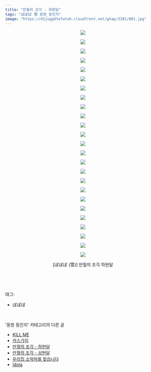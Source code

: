 ```yaml
---
title: "만월의 조각 - 하현달"
tags: "ぽぽぽ 雪 동방_동인지"
image: "https://d1jugg4tefwtah.cloudfront.net/ghap/3301/001.jpg"
---
```

<div class="article">
<p style="text-align: center; clear: none; float: none;"><img src="{{ site.imgserver11 }}/ghap/3301/001.jpg"/></p>
<p style="text-align: center; clear: none; float: none;"><img src="{{ site.imgserver11 }}/ghap/3301/002.jpg"/></p>
<p style="text-align: center; clear: none; float: none;"><img src="{{ site.imgserver11 }}/ghap/3301/003.jpg"/></p>
<p style="text-align: center; clear: none; float: none;"><img src="{{ site.imgserver11 }}/ghap/3301/004.jpg"/></p>
<p style="text-align: center; clear: none; float: none;"><img src="{{ site.imgserver11 }}/ghap/3301/005.jpg"/></p>
<p style="text-align: center; clear: none; float: none;"><img src="{{ site.imgserver11 }}/ghap/3301/006.jpg"/></p>
<p style="text-align: center; clear: none; float: none;"><img src="{{ site.imgserver11 }}/ghap/3301/007.jpg"/></p>
<p style="text-align: center; clear: none; float: none;"><img src="{{ site.imgserver11 }}/ghap/3301/008.jpg"/></p>
<p style="text-align: center; clear: none; float: none;"><img src="{{ site.imgserver11 }}/ghap/3301/009.jpg"/></p>
<p style="text-align: center; clear: none; float: none;"><img src="{{ site.imgserver11 }}/ghap/3301/010.jpg"/></p>
<p style="text-align: center; clear: none; float: none;"><img src="{{ site.imgserver11 }}/ghap/3301/011.jpg"/></p>
<p style="text-align: center; clear: none; float: none;"><img src="{{ site.imgserver11 }}/ghap/3301/012.jpg"/></p>
<p style="text-align: center; clear: none; float: none;"><img src="{{ site.imgserver11 }}/ghap/3301/013.jpg"/></p>
<p style="text-align: center; clear: none; float: none;"><img src="{{ site.imgserver11 }}/ghap/3301/014.jpg"/></p>
<p style="text-align: center; clear: none; float: none;"><img src="{{ site.imgserver11 }}/ghap/3301/015.jpg"/></p>
<p style="text-align: center; clear: none; float: none;"><img src="{{ site.imgserver11 }}/ghap/3301/016.jpg"/></p>
<p style="text-align: center; clear: none; float: none;"><img src="{{ site.imgserver11 }}/ghap/3301/017.jpg"/></p>
<p style="text-align: center; clear: none; float: none;"><img src="{{ site.imgserver11 }}/ghap/3301/018.jpg"/></p>
<p style="text-align: center; clear: none; float: none;"><img src="{{ site.imgserver11 }}/ghap/3301/019.jpg"/></p>
<p style="text-align: center; clear: none; float: none;"><img src="{{ site.imgserver11 }}/ghap/3301/020.jpg"/></p>
<p style="text-align: center; clear: none; float: none;"><img src="{{ site.imgserver11 }}/ghap/3301/021.jpg"/></p>
<p style="text-align: center; clear: none; float: none;"><img src="{{ site.imgserver11 }}/ghap/3301/022.jpg"/></p>
<p style="text-align: center; clear: none; float: none;"><img src="{{ site.imgserver11 }}/ghap/3301/023.jpg"/></p>
<p style="text-align: center; clear: none; float: none;"><img src="{{ site.imgserver11 }}/ghap/3301/024.jpg"/></p>
<p style="text-align: center; clear: none; float: none;"><img src="{{ site.imgserver11 }}/ghap/3301/025.jpg"/></p>
<p style="text-align: center; clear: none; float: none;">[ぽぽぽ (雪)] 만월의 조각 하현달</p>
<p><br/></p>
</div><br/>
<div class="tagTrail">
<p>태그: </p>
<ul>
<li>ぽぽぽ</li>
</ul>
</div><br/>
<div class="another">
<p>'동방 동인지' 카테고리의 다른 글</p>
<ul>
<li><a href="/ghap_3305">KILL ME</a></li>
<li><a href="/ghap_3302">카스가이</a></li>
<li><a href="/ghap_3301">만월의 조각 - 하현달</a></li>
<li><a href="/ghap_3300">만월의 조각 - 상현달</a></li>
<li><a href="/ghap_3299">우리집 소악마를 찾습니다</a></li>
<li><a href="/ghap_3298">Idola</a></li>
</ul>
</div><br/>
<div class="cb_module cb_fluid">
<div class="cb_wrt cb_profile">
</div><!-- commentList close -->
</div><br/>
